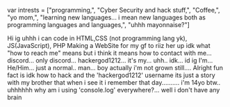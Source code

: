 var intrests = ["programming,", "Cyber Security and hack stuff,", "Coffee,", "yo mom,", "learning new languages... i mean new languages both as programming languages and languages,", "uhhh mayonnaise?"]

Hi ig
uhhh i can code in HTML,CSS (not programming lang yk), JS(JavaScript), PHP
Making a WebSite for my gf to riiz her up
idk what "how to reach me" means but i think it means how to contact with me... discord... only discord... hackergod1212... it's my... uhh.. idk... id ig
I'm... He/Him... just a normal.. man... boy actually i'm not grown still....
Alright fun fact is idk how to hack and the 'hackergod1212' username its just a story with my brother that when i see it i remember that day.......... i'm 14yo btw..
uhhhhhh why am i using 'console.log' everywhere?... well i don't have any brain
